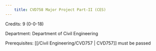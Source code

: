 ```yaml
---
    title: CVD758 Major Project Part-II (CES)
---
```

Credits: 9 (0-0-18)

Department: Department of Civil Engineering

Prerequisites: [[/Civil Engineering/CVD757 | CVD757]] must be passed

